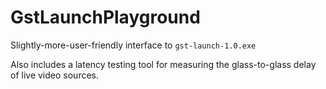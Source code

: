 # GstLaunchPlayground
Slightly-more-user-friendly interface to `gst-launch-1.0.exe`

Also includes a latency testing tool for measuring the glass-to-glass delay of live video sources. 